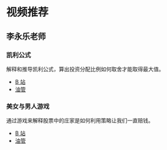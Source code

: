 # 视频推荐

## 李永乐老师

### 凯利公式

解释和推导凯利公式，算出投资分配比例如何取舍才能取得最大值。

- [B 站](https://www.bilibili.com/video/av36893035)
- [油管](https://www.youtube.com/watch?v=v2JGTi5lhY4)

### 美女与男人游戏

通过游戏来解释股票中的庄家是如何利用策略让我们一直赔钱。

- [B 站](https://www.bilibili.com/video/av25404085)
- [油管](https://www.youtube.com/watch?v=g-wCpEZBEdw)

